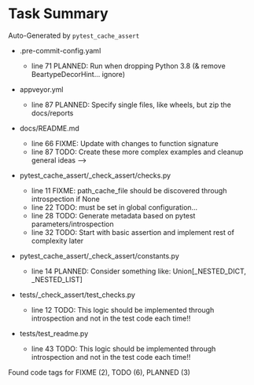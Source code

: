 # Task Summary

Auto-Generated by `pytest_cache_assert`

- .pre-commit-config.yaml
    - line  71 PLANNED: Run when dropping Python 3.8 (& remove BeartypeDecorHint... ignore)

- appveyor.yml
    - line  87 PLANNED: Specify single files, like wheels, but zip the docs/reports

- docs/README.md
    - line  66   FIXME: Update with changes to function signature
    - line  87    TODO: Create these more complex examples and cleanup general ideas -->

- pytest_cache_assert/_check_assert/checks.py
    - line  11   FIXME: path_cache_file should be discovered through introspection if None
    - line  22    TODO: must be set in global configuration...
    - line  28    TODO: Generate metadata based on pytest parameters/introspection
    - line  32    TODO: Start with basic assertion and implement rest of complexity later

- pytest_cache_assert/_check_assert/constants.py
    - line  14 PLANNED: Consider something like: Union[_NESTED_DICT, _NESTED_LIST]

- tests/_check_assert/test_checks.py
    - line  12    TODO: This logic should be implemented through introspection and not in the test code each time!!

- tests/test_readme.py
    - line  43    TODO: This logic should be implemented through introspection and not in the test code each time!!

Found code tags for FIXME (2), TODO (6), PLANNED (3)

<!-- calcipy:skip_tags -->
